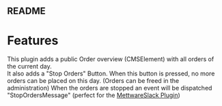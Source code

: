 README
---
# Features
This plugin adds a public Order overview (CMSElement) with all orders of the current day.  
It also adds a "Stop Orders" Button. When this button is pressed, no more orders can be placed on this day.
(Orders can be freed in the administration)
When the orders are stopped an event will be dispatched "StopOrdersMessage" 
(perfect for the [MettwareSlack Plugin](https://github.com/HoelShare/mettware-slack))

